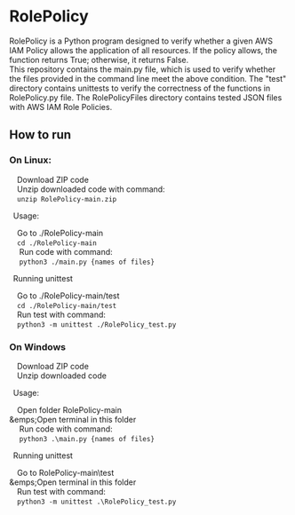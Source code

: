 # RolePolicy

RolePolicy is a Python program designed to verify whether a given AWS IAM Policy allows the application of all resources. If the policy allows, the function returns True; otherwise, it returns False. </br>
This repository contains the main.py file, which is used to verify whether the files provided in the command line meet the above condition. The "test" directory contains unittests to verify the correctness of the functions in RolePolicy.py file. The RolePolicyFiles directory contains tested JSON files with AWS IAM Role Policies.

## How to run

### On Linux:

&emsp;Download ZIP code </br>
&emsp;Unzip downloaded code with command: </br>
&emsp;```unzip RolePolicy-main.zip```

&ensp;Usage:

&emsp;Go to ./RolePolicy-main </br>
&emsp;```cd ./RolePolicy-main``` </br>
&emsp; Run code with command: </br>
&emsp; ```python3 ./main.py {names of files}```

&ensp;Running unittest

&emsp;Go to ./RolePolicy-main/test </br>
&emsp;```cd ./RolePolicy-main/test``` </br>
&emsp;Run test with command: </br>
&emsp;```python3 -m unittest ./RolePolicy_test.py```

### On Windows

&emsp;Download ZIP code </br>
&emsp;Unzip downloaded code </br>

&ensp;Usage:

&emsp;Open folder RolePolicy-main </br>
&emps;Open terminal in this folder </br>
&emsp; Run code with command: </br>
&emsp; ```python3 .\main.py {names of files}```

&ensp;Running unittest

&emsp;Go to RolePolicy-main\test </br>
&emps;Open terminal in this folder </br>
&emsp;Run test with command: </br>
&emsp;```python3 -m unittest .\RolePolicy_test.py```


